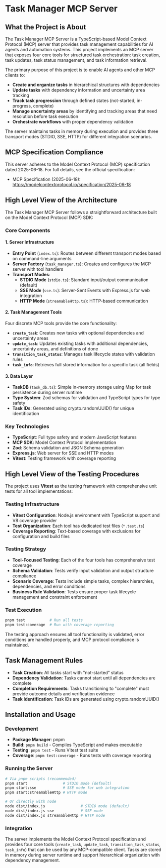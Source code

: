 # Task Manager MCP Server

## What the Project is About

The Task Manager MCP Server is a TypeScript-based Model Context Protocol (MCP) server that provides task management capabilities for AI agents and automation systems. This project implements an MCP server that exposes four core tools for structured task orchestration: task creation, task updates, task status management, and task information retrieval.

The primary purpose of this project is to enable AI agents and other MCP clients to:

- **Create and organize tasks** in hierarchical structures with dependencies
- **Update tasks** with dependency information and uncertainty area tracking
- **Track task progression** through defined states (not-started, in-progress, complete)
- **Manage uncertainty areas** by identifying and tracking areas that need resolution before task execution
- **Orchestrate workflows** with proper dependency validation

The server maintains tasks in memory during execution and provides three transport modes (STDIO, SSE, HTTP) for different integration scenarios.

## MCP Specification Compliance

This server adheres to the Model Context Protocol (MCP) specification dated 2025-06-18. For full details, see the official specification:

- MCP Specification (2025-06-18): https://modelcontextprotocol.io/specification/2025-06-18

## High Level View of the Architecture

The Task Manager MCP Server follows a straightforward architecture built on the Model Context Protocol (MCP) SDK:

### Core Components

#### 1. Server Infrastructure
- **Entry Point** (`index.ts`): Routes between different transport modes based on command-line arguments
- **Server Factory** (`task_manager.ts`): Creates and configures the MCP server with tool handlers
- **Transport Modes**:
  - **STDIO Mode** (`stdio.ts`): Standard input/output communication (default)
  - **SSE Mode** (`sse.ts`): Server-Sent Events with Express.js for web integration
  - **HTTP Mode** (`streamableHttp.ts`): HTTP-based communication

#### 2. Task Management Tools
Four discrete MCP tools provide the core functionality:

- **`create_task`**: Creates new tasks with optional dependencies and uncertainty areas
- **`update_task`**: Updates existing tasks with additional dependencies, uncertainty areas, and definitions of done
- **`transition_task_status`**: Manages task lifecycle states with validation rules
- **`task_info`**: Retrieves full stored information for a specific task (all fields)

#### 3. Data Layer
- **TaskDB** (`task_db.ts`): Simple in-memory storage using Map for task persistence during server runtime
- **Type System**: Zod schemas for validation and TypeScript types for type safety
- **Task IDs**: Generated using crypto.randomUUID() for unique identification

### Key Technologies

- **TypeScript**: Full type safety and modern JavaScript features
- **MCP SDK**: Model Context Protocol implementation
- **Zod**: Schema validation and JSON Schema generation
- **Express.js**: Web server for SSE and HTTP modes
- **Vitest**: Testing framework with coverage reporting

## High Level View of the Testing Procedures

The project uses **Vitest** as the testing framework with comprehensive unit tests for all tool implementations:

### Testing Infrastructure
- **Vitest Configuration**: Node.js environment with TypeScript support and V8 coverage provider
- **Test Organization**: Each tool has dedicated test files (`*.test.ts`)
- **Coverage Reporting**: Text-based coverage with exclusions for configuration and build files

### Testing Strategy
- **Tool-Focused Testing**: Each of the four tools has comprehensive test coverage
- **Schema Validation**: Tests verify input validation and output structure compliance
- **Scenario Coverage**: Tests include simple tasks, complex hierarchies, dependencies, and error conditions
- **Business Rule Validation**: Tests ensure proper task lifecycle management and constraint enforcement

### Test Execution
```bash
pnpm test           # Run all tests
pnpm test:coverage  # Run with coverage reporting
```

The testing approach ensures all tool functionality is validated, error conditions are handled properly, and MCP protocol compliance is maintained.

## Task Management Rules

- **Task Creation**: All tasks start with "not-started" status
- **Dependency Validation**: Tasks cannot start until all dependencies are complete
- **Completion Requirements**: Tasks transitioning to "complete" must provide outcome details and verification evidence
- **Task Identification**: Task IDs are generated using crypto.randomUUID()

## Installation and Usage

### Development
- **Package Manager**: pnpm
- **Build**: `pnpm build` - Compiles TypeScript and makes executable
- **Testing**: `pnpm test` - Runs Vitest test suite
- **Coverage**: `pnpm test:coverage` - Runs tests with coverage reporting

### Running the Server
```bash
# Via pnpm scripts (recommended)
pnpm start                # STDIO mode (default)
pnpm start:sse            # SSE mode for web integration
pnpm start:streamableHttp # HTTP mode

# Or directly with node
node dist/index.js                # STDIO mode (default)
node dist/index.js sse            # SSE mode
node dist/index.js streamableHttp # HTTP mode
```

### Integration
The server implements the Model Context Protocol specification and provides four core tools (`create_task`, `update_task`, `transition_task_status`, `task_info`) that can be used by any MCP-compatible client. Tasks are stored in memory during server runtime and support hierarchical organization with dependency management.
